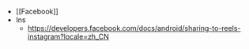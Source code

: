 - [[Facebook]]
- Ins
	- https://developers.facebook.com/docs/android/sharing-to-reels-instagram?locale=zh_CN